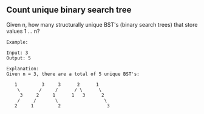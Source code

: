 ## Count unique binary search tree

Given n, how many structurally unique BST's (binary search trees) that store values 1 ... n?  
```
Example:

Input: 3
Output: 5  

Explanation:
Given n = 3, there are a total of 5 unique BST's:

   1         3     3      2      1
    \       /     /      / \      \
     3     2     1      1   3      2
    /     /       \                 \
   2     1         2                 3

   ```